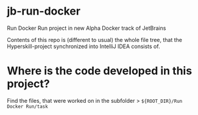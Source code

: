 # jb-run-docker
Run Docker Run project in new Alpha Docker track of JetBrains

Contents of this repo is (different to usual) the whole file tree, that the Hyperskill-project synchronized into IntelliJ IDEA consists of.

# Where is the code developed in this project?

Find the files, that were worked on in the subfolder > `${ROOT_DIR}/Run Docker Run/task`

